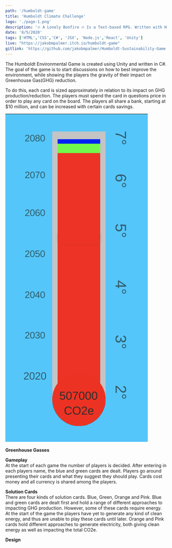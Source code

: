 ```yaml
---
path: '/humboldt-game'
title: 'Humboldt Climate Challenge'
logo: './page-1.png'
description: '🔥 A Lonely Bonfire 🔥 Is a Text-based RPG. Written with HTML, CSS, Javascript, JSX converted using Babel, and React.'
date: '8/5/2020'
tags: ['HTML','CSS','C#', 'JSX', 'Node.js','React', 'Unity']
live: "https://jakobmpalmer.itch.io/humboldt-game"
gitlink: 'https://github.com/jakobmpalmer/Humboldt-Sustainability-Game'
---
```


The Humboldt Environmental Game is created using Unity and written in C#. The goal of the game is to start discussions on how to best improve the environment, while showing the players the gravity of their impact on Greenhouse Gas(GHG) reduction.

To do this, each card is sized approximately in relation to its impact on GHG production/reduction. The players must spend the card in questions price in order to play any card on the board. The players all share a bank, starting at $10 million, and can be increased with certain cards savings.

![Board with two cards](./board-two-cards.png)

<!-- <img src="./board-two-cards.png" alt="board with two cards" width="25%" height="25%" /> -->


**Greenhouse Gasses**

**Gameplay** <br />
At the start of each game the number of players is decided. After entering in each players name, the blue and green cards are dealt. Players go around presenting their cards and what they suggest they should play. Cards cost money and all currency is shared among the players.


**Solution Cards**<br />
There are four kinds of solution cards. Blue, Green, Orange and Pink. Blue and green cards are dealt first and hold a range of different approaches to impacting GHG production. However, some of these cards require energy. At the start of the game the players have yet to generate any kind of clean energy, and thus are unable to play these cards until later. Orange and Pink cards hold different approaches to generate electricity, both giving clean energy as well as impacting the total CO2e.




**Design**
